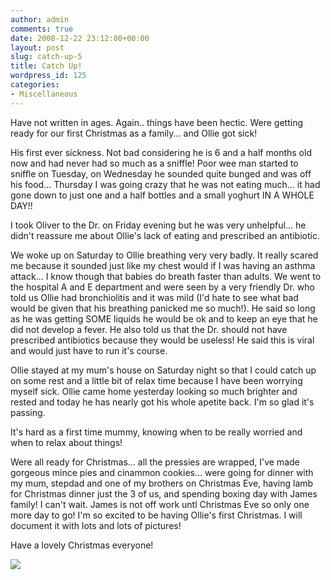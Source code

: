 ```yaml
---
author: admin
comments: true
date: 2008-12-22 23:12:00+00:00
layout: post
slug: catch-up-5
title: Catch Up!
wordpress_id: 125
categories:
- Miscellaneous
---
```


Have not written in ages. Again.. things have been hectic. Were getting ready for our first Christmas as a family... and Ollie got sick!  
  
His first ever sickness. Not bad considering he is 6 and a half months old now and had never had so much as a sniffle! Poor wee man started to sniffle on Tuesday, on Wednesday he sounded quite bunged and was off his food... Thursday I was going crazy that he was not eating much... it had gone down to just one and a half bottles and a small yoghurt IN A WHOLE DAY!!  
  
I took Oliver to the Dr. on Friday evening but he was very unhelpful... he didn't reassure me about Ollie's lack of eating and prescribed an antibiotic.  
  
We woke up on Saturday to Ollie breathing very very badly. It really scared me because it sounded just like my chest would if I was having an asthma attack... I know though that babies do breath faster than adults. We went to the hospital A and E department and were seen by a very friendly Dr. who told us Ollie had bronchiolitis and it was mild (I'd hate to see what bad would be given that his breathing panicked me so much!). He said so long as he was getting SOME liquids he would be ok and to keep an eye that he did not develop a fever. He also told us that the Dr. should not have prescribed antibiotics because they would be useless! He said this is viral and would just have to run it's course.  
  
Ollie stayed at my mum's house on Saturday night so that I could catch up on some rest and a little bit of relax time because I have been worrying myself sick. Ollie came home yesterday looking so much brighter and rested and today he has nearly got his whole apetite back. I'm so glad it's passing.  
  
It's hard as a first time mummy, knowing when to be really worried and when to relax about things!  
  
Were all ready for Christmas... all the pressies are wrapped, I've made gorgeous mince pies and cinammon cookies... were going for dinner with my mum, stepdad and one of my brothers on Christmas Eve, having lamb for Christmas dinner just the 3 of us, and spending boxing day with James family! I can't wait. James is not off work untl Christmas Eve so only one more day to go! I'm so excited to be having Ollie's first Christmas. I will document it with lots and lots of pictures!  
  
Have a lovely Christmas everyone!

![](https://blogger.googleusercontent.com/tracker/251139911615938991-9144415307165694517?l=www.outmumbered.com)
